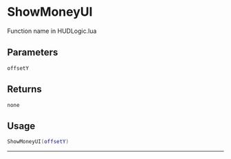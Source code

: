 # ShowMoneyUI
Function name in HUDLogic.lua
## Parameters
`offsetY`
## Returns
`none`
## Usage
```lua
ShowMoneyUI(offsetY)
```
---
